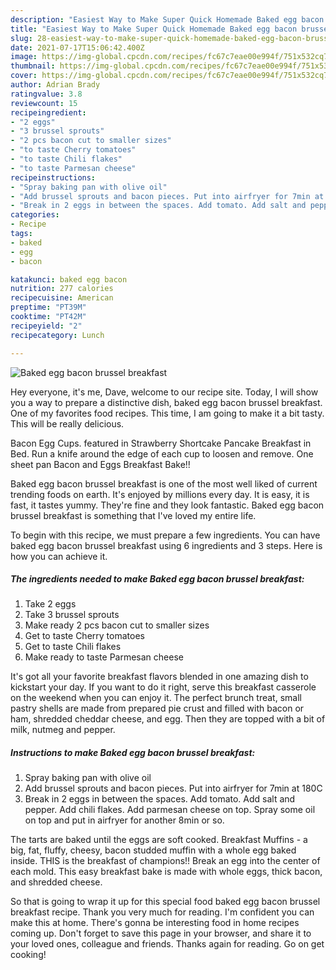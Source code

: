 ```yaml
---
description: "Easiest Way to Make Super Quick Homemade Baked egg bacon brussel breakfast"
title: "Easiest Way to Make Super Quick Homemade Baked egg bacon brussel breakfast"
slug: 28-easiest-way-to-make-super-quick-homemade-baked-egg-bacon-brussel-breakfast
date: 2021-07-17T15:06:42.400Z
image: https://img-global.cpcdn.com/recipes/fc67c7eae00e994f/751x532cq70/baked-egg-bacon-brussel-breakfast-recipe-main-photo.jpg
thumbnail: https://img-global.cpcdn.com/recipes/fc67c7eae00e994f/751x532cq70/baked-egg-bacon-brussel-breakfast-recipe-main-photo.jpg
cover: https://img-global.cpcdn.com/recipes/fc67c7eae00e994f/751x532cq70/baked-egg-bacon-brussel-breakfast-recipe-main-photo.jpg
author: Adrian Brady
ratingvalue: 3.8
reviewcount: 15
recipeingredient:
- "2 eggs"
- "3 brussel sprouts"
- "2 pcs bacon cut to smaller sizes"
- "to taste Cherry tomatoes"
- "to taste Chili flakes"
- "to taste Parmesan cheese"
recipeinstructions:
- "Spray baking pan with olive oil"
- "Add brussel sprouts and bacon pieces. Put into airfryer for 7min at 180C"
- "Break in 2 eggs in between the spaces. Add tomato. Add salt and pepper. Add chili flakes. Add parmesan cheese on top. Spray some oil on top and put in airfryer for another 8min or so."
categories:
- Recipe
tags:
- baked
- egg
- bacon

katakunci: baked egg bacon 
nutrition: 277 calories
recipecuisine: American
preptime: "PT39M"
cooktime: "PT42M"
recipeyield: "2"
recipecategory: Lunch

---
```



![Baked egg bacon brussel breakfast](https://img-global.cpcdn.com/recipes/fc67c7eae00e994f/751x532cq70/baked-egg-bacon-brussel-breakfast-recipe-main-photo.jpg)

Hey everyone, it's me, Dave, welcome to our recipe site. Today, I will show you a way to prepare a distinctive dish, baked egg bacon brussel breakfast. One of my favorites food recipes. This time, I am going to make it a bit tasty. This will be really delicious.

Bacon Egg Cups. featured in Strawberry Shortcake Pancake Breakfast in Bed. Run a knife around the edge of each cup to loosen and remove. One sheet pan Bacon and Eggs Breakfast Bake!!

Baked egg bacon brussel breakfast is one of the most well liked of current trending foods on earth. It's enjoyed by millions every day. It is easy, it is fast, it tastes yummy. They're fine and they look fantastic. Baked egg bacon brussel breakfast is something that I've loved my entire life.


To begin with this recipe, we must prepare a few ingredients. You can have baked egg bacon brussel breakfast using 6 ingredients and 3 steps. Here is how you can achieve it.

<!--inarticleads1-->

##### The ingredients needed to make Baked egg bacon brussel breakfast:

1. Take 2 eggs
1. Take 3 brussel sprouts
1. Make ready 2 pcs bacon cut to smaller sizes
1. Get to taste Cherry tomatoes
1. Get to taste Chili flakes
1. Make ready to taste Parmesan cheese


It&#39;s got all your favorite breakfast flavors blended in one amazing dish to kickstart your day. If you want to do it right, serve this breakfast casserole on the weekend when you can enjoy it. The perfect brunch treat, small pastry shells are made from prepared pie crust and filled with bacon or ham, shredded cheddar cheese, and egg. Then they are topped with a bit of milk, nutmeg and pepper. 

<!--inarticleads2-->

##### Instructions to make Baked egg bacon brussel breakfast:

1. Spray baking pan with olive oil
1. Add brussel sprouts and bacon pieces. Put into airfryer for 7min at 180C
1. Break in 2 eggs in between the spaces. Add tomato. Add salt and pepper. Add chili flakes. Add parmesan cheese on top. Spray some oil on top and put in airfryer for another 8min or so.


The tarts are baked until the eggs are soft cooked. Breakfast Muffins - a big, fat, fluffy, cheesy, bacon studded muffin with a whole egg baked inside. THIS is the breakfast of champions!! Break an egg into the center of each mold. This easy breakfast bake is made with whole eggs, thick bacon, and shredded cheese. 

So that is going to wrap it up for this special food baked egg bacon brussel breakfast recipe. Thank you very much for reading. I'm confident you can make this at home. There's gonna be interesting food in home recipes coming up. Don't forget to save this page in your browser, and share it to your loved ones, colleague and friends. Thanks again for reading. Go on get cooking!
